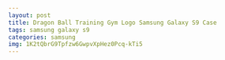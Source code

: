 ```yaml
---
layout: post
title: Dragon Ball Training Gym Logo Samsung Galaxy S9 Case
tags: samsung galaxy s9
categories: samsung
img: 1K2tQbrG9Tpfzw6GwpvXpHez0Pcq-kTi5
---
```

